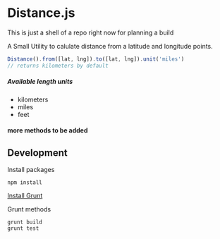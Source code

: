 # Distance.js

This is just a shell of a repo right now for planning a build

A Small Utility to calulate distance from a latitude and longitude points.

```javascript
Distance().from([lat, lng]).to([lat, lng]).unit('miles')
// returns kilometers by default
```

##### Available length units

- kilometers
- miles
- feet

#### more methods to be added

## Development

Install packages

```shell
npm install
```
[Install Grunt](http://gruntjs.com/getting-started)

Grunt methods

```shell
grunt build
grunt test
```


